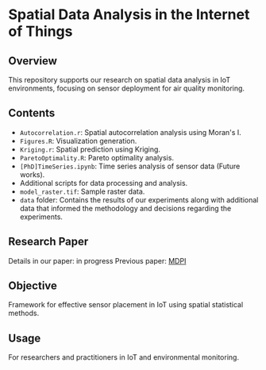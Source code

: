 # Spatial Data Analysis in the Internet of Things

## Overview
This repository supports our research on spatial data analysis in IoT environments, focusing on sensor deployment for air quality monitoring.

## Contents
- `Autocorrelation.r`: Spatial autocorrelation analysis using Moran's I.
- `Figures.R`: Visualization generation.
- `Kriging.r`: Spatial prediction using Kriging.
- `ParetoOptimality.R`: Pareto optimality analysis.
- `[PhD]TimeSeries.ipynb`: Time series analysis of sensor data (Future works).
- Additional scripts for data processing and analysis.
- `model_raster.tif`: Sample raster data.
- `data` folder: Contains the results of our experiments along with additional data that informed the methodology and decisions regarding the experiments.
## Research Paper
Details in our paper: in progress
Previous paper: [MDPI](https://www.mdpi.com/1424-8220/22/5/1693)

## Objective
Framework for effective sensor placement in IoT using spatial statistical methods.

## Usage
For researchers and practitioners in IoT and environmental monitoring.
